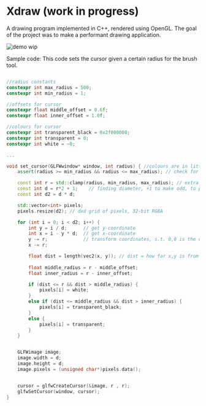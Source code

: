 # Xdraw (work in progress)

A drawing program implemented in C++, rendered using OpenGL. The goal of the project was to make a performant drawing application. 

![demo wip](https://user-images.githubusercontent.com/22987416/117497712-add8fc80-af2d-11eb-8721-b40a00bcb22f.png)


Sample code:
This code sets the cursor given a certain radius for the brush tool.
 
```cpp

//radius constants
constexpr int max_radius = 500;
constexpr int min_radius = 1;

//offsets for cursor
constexpr float middle_offset = 0.6f;
constexpr float inner_offset = 1.0f;

//colours for cursor
constexpr int transparent_black = 0x2f000000;
constexpr int transparent = 0;
constexpr int white = ~0;

...

void set_cursor(GLFWwindow* window, int radius) { //colours are in little endian
	assert(radius >= min_radius && radius <= max_radius); // check for debugging purposes

	const int r = std::clamp(radius, min_radius, max_radius); // extra check for correct range
	const int d = r*2 + 1;    // finding diameter, +1 to make odd, to properly center cursor.
	const int d2 = d * d;

	std::vector<int> pixels; 
	pixels.resize(d2); // dxd grid of pixels, 32-bit RGBA

	for (int i = 0; i < d2; i++) {
		int y = i / d;      // get y-coordinate
		int x = i - y * d;  // get x-coordinate
		y -= r;             // transform coordinates, s.t. 0,0 is the center of pixel grid.
		x -= r;

		float dist = length(vec2(x, y)); // dist = how far x,y is from pixel grid center.
		
		float middle_radius = r - middle_offset;
		float inner_radius = r - inner_offset;

		if (dist <= r && dist > middle_radius) {
			pixels[i] = white;
		}
		else if (dist <= middle_radius && dist > inner_radius) {
			pixels[i] = transparent_black;
		}
		else {
			pixels[i] = transparent;
		}
	}


	GLFWimage image;
	image.width = d;
	image.height = d;
	image.pixels = (unsigned char*)pixels.data();


	cursor = glfwCreateCursor(&image, r , r);
	glfwSetCursor(window, cursor);
}

